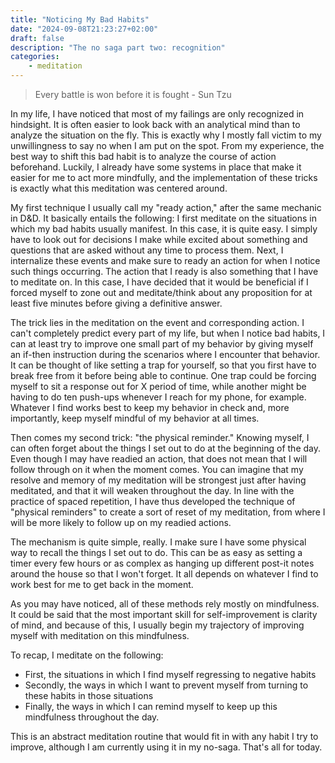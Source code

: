 ```yaml
---
title: "Noticing My Bad Habits"
date: "2024-09-08T21:23:27+02:00"
draft: false
description: "The no saga part two: recognition"
categories: 
    - meditation
---
```


> Every battle is won before it is fought - Sun Tzu

In my life, I have noticed that most of my failings are only recognized in hindsight. It is often easier to look back with an analytical mind than to analyze the situation on the fly. This is exactly why I mostly fall victim to my unwillingness to say no when I am put on the spot. From my experience, the best way to shift this bad habit is to analyze the course of action beforehand. Luckily, I already have some systems in place that make it easier for me to act more mindfully, and the implementation of these tricks is exactly what this meditation was centered around.

My first technique I usually call my "ready action," after the same mechanic in D&D. It basically entails the following: I first meditate on the situations in which my bad habits usually manifest. In this case, it is quite easy. I simply have to look out for decisions I make while excited about something and questions that are asked without any time to process them. Next, I internalize these events and make sure to ready an action for when I notice such things occurring. The action that I ready is also something that I have to meditate on. In this case, I have decided that it would be beneficial if I forced myself to zone out and meditate/think about any proposition for at least five minutes before giving a definitive answer.

The trick lies in the meditation on the event and corresponding action. I can't completely predict every part of my life, but when I notice bad habits, I can at least try to improve one small part of my behavior by giving myself an if-then instruction during the scenarios where I encounter that behavior. It can be thought of like setting a trap for yourself, so that you first have to break free from it before being able to continue. One trap could be forcing myself to sit a response out for X period of time, while another might be having to do ten push-ups whenever I reach for my phone, for example. Whatever I find works best to keep my behavior in check and, more importantly, keep myself mindful of my behavior at all times.

Then comes my second trick: "the physical reminder." Knowing myself, I can often forget about the things I set out to do at the beginning of the day. Even though I may have readied an action, that does not mean that I will follow through on it when the moment comes. You can imagine that my resolve and memory of my meditation will be strongest just after having meditated, and that it will weaken throughout the day. In line with the practice of spaced repetition, I have thus developed the technique of "physical reminders" to create a sort of reset of my meditation, from where I will be more likely to follow up on my readied actions.

The mechanism is quite simple, really. I make sure I have some physical way to recall the things I set out to do. This can be as easy as setting a timer every few hours or as complex as hanging up different post-it notes around the house so that I won't forget. It all depends on whatever I find to work best for me to get back in the moment.

As you may have noticed, all of these methods rely mostly on mindfulness. It could be said that the most important skill for self-improvement is clarity of mind, and because of this, I usually begin my trajectory of improving myself with meditation on this mindfulness.

To recap, I meditate on the following:

- First, the situations in which I find myself regressing to negative habits
- Secondly, the ways in which I want to prevent myself from turning to these habits in those situations
- Finally, the ways in which I can remind myself to keep up this mindfulness throughout the day.

This is an abstract meditation routine that would fit in with any habit I try to improve, although I am currently using it in my no-saga. That's all for today.
